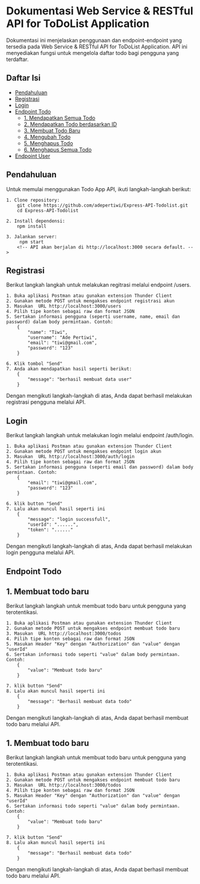 # Dokumentasi Web Service & RESTful API for ToDoList Application

Dokumentasi ini menjelaskan penggunaan dan endpoint-endpoint yang tersedia pada Web Service & RESTful API for ToDoList Application. API ini menyediakan fungsi untuk mengelola daftar todo bagi pengguna yang terdaftar.

## Daftar Isi
- [Pendahuluan](#pendahuluan)
- [Registrasi](#registrasi)
- [Login](#login)
- [Endpoint Todo](#endpoint-todo)
  - [1. Mendapatkan Semua Todo](#1-mendapatkan-semua-todo)
  - [2. Mendapatkan Todo berdasarkan ID](#2-mendapatkan-todo-berdasarkan-id)
  - [3. Membuat Todo Baru](#3-membuat-todo-baru)
  - [4. Mengubah Todo](#4-mengubah-todo)
  - [5. Menghapus Todo](#5-menghapus-todo)
  - [6. Menghapus Semua Todo](#6-menghapus-semua-todo)
- [Endpoint User](#endpoint-user)

## Pendahuluan
Untuk memulai menggunakan Todo App API, ikuti langkah-langkah berikut:

    1. Clone repository: 
        git clone https://github.com/adepertiwi/Express-API-Todolist.git 
        cd Express-API-Todolist

    2. Install dependensi: 
        npm install

    3. Jalankan server: 
         npm start 
        <!-- API akan berjalan di http://localhost:3000 secara default. -->

## Registrasi
Berikut langkah langkah untuk melakukan regitrasi melalui endpoint /users.

    1. Buka aplikasi Postman atau gunakan extension Thunder Client
    2. Gunakan metode POST untuk mengakses endpoint registrasi akun
    3. Masukan  URL http://localhost:3000/users 
    4. Pilih tipe konten sebagai raw dan format JSON
    5. Sertakan informasi pengguna (seperti username, name, email dan password) dalam body permintaan. Contoh: 
        {
            "name": "Tiwi",
            "username": "Ade Pertiwi",
            "email": "tiwi@gmail.com",
            "password": "123"
        }

    6. Klik tombol "Send"
    7. Anda akan mendapatkan hasil seperti berikut:
        {
            "message": "berhasil membuat data user"
        }

Dengan mengikuti langkah-langkah di atas, Anda dapat berhasil melakukan registrasi pengguna melalui API.

## Login
Berikut langkah langkah untuk melakukan login melalui endpoint /auth/login.

    1. Buka aplikasi Postman atau gunakan extension Thunder Client
    2. Gunakan metode POST untuk mengakses endpoint login akun
    3. Masukan  URL http://localhost:3000/auth/login
    4. Pilih tipe konten sebagai raw dan format JSON
    5. Sertakan informasi pengguna (seperti email dan password) dalam body permintaan. Contoh: 
        {
            "email": "tiwi@gmail.com",
            "password": "123"
        }

    6. klik button "Send"
    7. Lalu akan muncul hasil seperti ini
        {
            "message": "login successfull",
            "userId": "......",
            "token": "......"
        }

Dengan mengikuti langkah-langkah di atas, Anda dapat berhasil melakukan login pengguna melalui API.

## Endpoint Todo

##  1. Membuat todo baru
Berikut langkah langkah untuk membuat todo baru untuk pengguna yang terotentikasi.

    1. Buka aplikasi Postman atau gunakan extension Thunder Client
    2. Gunakan metode POST untuk mengakses endpoint membuat todo baru
    3. Masukan  URL http://localhost:3000/todos
    4. Pilih tipe konten sebagai raw dan format JSON
    5. Masukan Header "Key" dengan "Authorization" dan "value" dengan "userId"
    6. Sertakan informasi todo seperti "value" dalam body permintaan. Contoh: 
        {
            "value": "Membuat todo baru"
        }

    7. klik button "Send"
    8. Lalu akan muncul hasil seperti ini
        {
            "message": "Berhasil membuat data todo"
        }

Dengan mengikuti langkah-langkah di atas, Anda dapat berhasil membuat todo baru melalui API.

##  1. Membuat todo baru
Berikut langkah langkah untuk membuat todo baru untuk pengguna yang terotentikasi.

    1. Buka aplikasi Postman atau gunakan extension Thunder Client
    2. Gunakan metode POST untuk mengakses endpoint membuat todo baru
    3. Masukan  URL http://localhost:3000/todos
    4. Pilih tipe konten sebagai raw dan format JSON
    5. Masukan Header "Key" dengan "Authorization" dan "value" dengan "userId"
    6. Sertakan informasi todo seperti "value" dalam body permintaan. Contoh: 
        {
            "value": "Membuat todo baru"
        }

    7. klik button "Send"
    8. Lalu akan muncul hasil seperti ini
        {
            "message": "Berhasil membuat data todo"
        }

Dengan mengikuti langkah-langkah di atas, Anda dapat berhasil membuat todo baru melalui API.
    